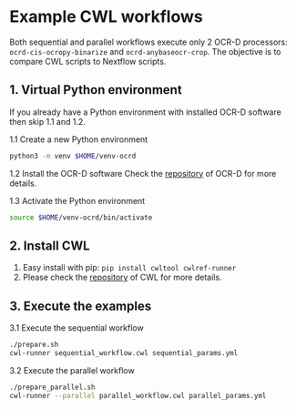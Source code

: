 # Example CWL workflows
Both sequential and parallel workflows execute only 2 OCR-D processors: `ocrd-cis-ocropy-binarize` and `ocrd-anybaseocr-crop`. 
The objective is to compare CWL scripts to Nextflow scripts.

## 1. Virtual Python environment
If you already have a Python environment with installed OCR-D software then skip 1.1 and 1.2.

1.1 Create a new Python environment
```sh
python3 -m venv $HOME/venv-ocrd
```

1.2 Install the OCR-D software
Check the [repository](https://www.nextflow.io/docs/latest/getstarted.html) of OCR-D for more details.

1.3 Activate the Python environment
```sh
source $HOME/venv-ocrd/bin/activate
```

## 2. Install CWL
1. Easy install with pip: `pip install cwltool cwlref-runner`
2. Please check the [repository](https://www.nextflow.io/docs/latest/getstarted.html) of CWL for more details.

## 3. Execute the examples

3.1 Execute the sequential workflow
```sh
./prepare.sh
cwl-runner sequential_workflow.cwl sequential_params.yml
```

3.2 Execute the parallel workflow
```sh
./prepare_parallel.sh
cwl-runner --parallel parallel_workflow.cwl parallel_params.yml
```
